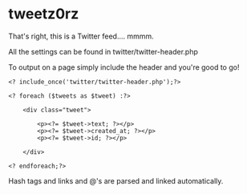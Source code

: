 # tweetz0rz

That's right, this is a Twitter feed.... mmmm.

All the settings can be found in twitter/twitter-header.php

To output on a page simply include the header and you're good to go!

	<? include_once('twitter/twitter-header.php');?>

	<? foreach ($tweets as $tweet) :?>

		<div class="tweet">

			<p><?= $tweet->text; ?></p>
			<p><?= $tweet->created_at; ?></p>
			<p><?= $tweet->id; ?></p>

		</div>

	<? endforeach;?>

Hash tags and links and @'s are parsed and linked automatically.